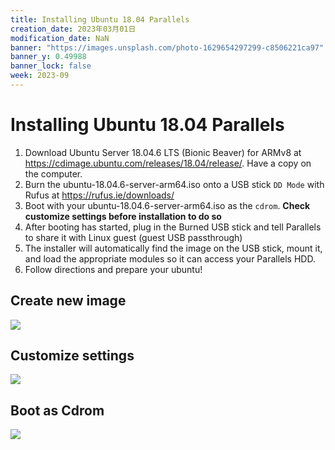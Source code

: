 ```yaml
---
title: Installing Ubuntu 18.04 Parallels
creation_date: 2023年03月01日
modification_date: NaN
banner: "https://images.unsplash.com/photo-1629654297299-c8506221ca97"
banner_y: 0.49988
banner_lock: false
week: 2023-09
---
```

# Installing Ubuntu 18.04 Parallels

1. Download Ubuntu Server 18.04.6 LTS (Bionic Beaver) for ARMv8 at https://cdimage.ubuntu.com/releases/18.04/release/. Have a copy on the computer.
2. Burn the ubuntu-18.04.6-server-arm64.iso onto a USB stick `DD Mode` with Rufus at https://rufus.ie/downloads/
3. Boot with your ubuntu-18.04.6-server-arm64.iso as the `cdrom`. **Check customize settings before installation to do so**
4. After booting has started, plug in the Burned USB stick and tell Parallels to share it with Linux guest (guest USB passthrough)
5. The installer will automatically find the image on the USB stick, mount it, and load the appropriate modules so it can access your Parallels HDD.
6. Follow directions and prepare your ubuntu! 

## Create new image
![](https://s2.loli.net/2023/03/02/kQqdCSeEAsclOuL.png)
## Customize settings

![](https://s2.loli.net/2023/03/02/htZGK8EIF2PSqka.png)

## Boot as Cdrom
![](https://s2.loli.net/2023/03/02/dOg1n5D4wvpcsuF.png)

